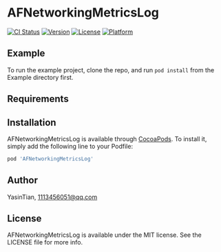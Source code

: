# AFNetworkingMetricsLog

[![CI Status](https://img.shields.io/travis/YasinTian/AFNetworkingMetricsLog.svg?style=flat)](https://travis-ci.org/YasinTian/AFNetworkingMetricsLog)
[![Version](https://img.shields.io/cocoapods/v/AFNetworkingMetricsLog.svg?style=flat)](https://cocoapods.org/pods/AFNetworkingMetricsLog)
[![License](https://img.shields.io/cocoapods/l/AFNetworkingMetricsLog.svg?style=flat)](https://cocoapods.org/pods/AFNetworkingMetricsLog)
[![Platform](https://img.shields.io/cocoapods/p/AFNetworkingMetricsLog.svg?style=flat)](https://cocoapods.org/pods/AFNetworkingMetricsLog)

## Example

To run the example project, clone the repo, and run `pod install` from the Example directory first.

## Requirements

## Installation

AFNetworkingMetricsLog is available through [CocoaPods](https://cocoapods.org). To install
it, simply add the following line to your Podfile:

```ruby
pod 'AFNetworkingMetricsLog'
```

## Author

YasinTian, 1113456051@qq.com

## License

AFNetworkingMetricsLog is available under the MIT license. See the LICENSE file for more info.
